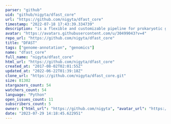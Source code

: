 ```yaml
---
parser: "github"
uid: "github/nigyta/dfast_core"
url: "https://github.com/nigyta/dfast_core"
timestamp: "2022-07-18 17:43:39.334739"
description: "is a flexible and customizable pipeline for prokaryotic genome annotation as well as data submission to the INSDC."
avatar: "https://avatars.githubusercontent.com/u/30499043?v=4"
repo_url: "https://github.com/nigyta/dfast_core"
title: "DFAST"
tags: ["genome-annotation", "genomics"]
name: "dfast_core"
full_name: "nigyta/dfast_core"
html_url: "https://github.com/nigyta/dfast_core"
created_at: "2017-08-02T02:01:55Z"
updated_at: "2022-06-22T01:39:18Z"
clone_url: "https://github.com/nigyta/dfast_core.git"
size: 81302
stargazers_count: 54
watchers_count: 54
language: "Python"
open_issues_count: 11
subscribers_count: 5
owner: {"html_url": "https://github.com/nigyta", "avatar_url": "https://avatars.githubusercontent.com/u/30499043?v=4", "login": "nigyta", "type": "User"}
date: "2023-07-29 14:18:45.622951"
---
```


